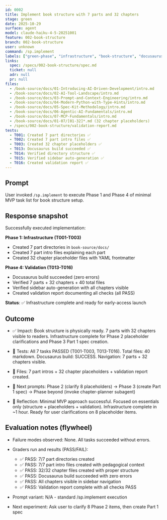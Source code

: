 ```yaml
---
id: 0002
title: Implement book structure with 7 parts and 32 chapters
stage: green
date: 2025-10-29
surface: agent
model: claude-haiku-4-5-20251001
feature: 002-book-structure
branch: 002-book-structure
user: unknown
command: /sp.implement
labels: ["green-phase", "infrastructure", "book-structure", "docusaurus", "implementation-complete"]
links:
  spec: /specs/002-book-structure/spec.md
  ticket: null
  adr: null
  pr: null
files:
  - /book-source/docs/01-Introducing-AI-Driven-Development/intro.md
  - /book-source/docs/02-AI-Tool-Landscape/intro.md
  - /book-source/docs/03-Prompt-and-Context-Engineering/intro.md
  - /book-source/docs/04-Modern-Python-with-Type-Hints/intro.md
  - /book-source/docs/05-Spec-Kit-Methodology/intro.md
  - /book-source/docs/06-Agentic-AI-Fundamentals/intro.md
  - /book-source/docs/07-MCP-Fundamentals/intro.md
  - /book-source/docs/01-07/[01-32]*.md (32 chapter placeholders)
  - /specs/002-book-structure/validation-report.md
tests:
  - T001: Created 7 part directories ✅
  - T002: Created 7 part intro files ✅
  - T003: Created 32 chapter placeholders ✅
  - T013: Docusaurus build succeeded ✅
  - T014: Verified directory structure ✅
  - T015: Verified sidebar auto-generation ✅
  - T016: Created validation report ✅
---
```


## Prompt

User invoked `/sp.implement` to execute Phase 1 and Phase 4 of minimal MVP task list for book structure setup.

## Response snapshot

Successfully executed implementation:

**Phase 1: Infrastructure (T001-T003)**
- Created 7 part directories in `book-source/docs/`
- Created 7 part intro files explaining each part
- Created 32 chapter placeholder files with YAML frontmatter

**Phase 4: Validation (T013-T016)**
- Docusaurus build succeeded (zero errors)
- Verified 7 parts + 32 chapters + 40 total files
- Verified sidebar auto-generation with all chapters visible
- Created validation report documenting all checks (all PASS)

**Status**: ✅ Infrastructure complete and ready for early-access launch

## Outcome

- ✅ Impact: Book structure is physically ready. 7 parts with 32 chapters visible to readers. Infrastructure complete for Phase 2 placeholder clarifications and Phase 3 Part 1 spec creation.

- 🧪 Tests: All 7 tasks PASSED (T001-T003, T013-T016). Total files: 40 markdown. Docusaurus build: SUCCESS. Navigation: 7 parts + 32 chapters visible.

- 📁 Files: 7 part intros + 32 chapter placeholders + validation report created.

- 🔁 Next prompts: Phase 2 (clarify 8 placeholders) → Phase 3 (create Part 1 spec) → Phase beyond (invoke chapter-planner subagent)

- 🧠 Reflection: Minimal MVP approach successful. Focused on essentials only (structure + placeholders + validation). Infrastructure complete in ~1 hour. Ready for user clarifications on 8 placeholder items.

## Evaluation notes (flywheel)

- Failure modes observed: None. All tasks succeeded without errors.

- Graders run and results (PASS/FAIL):
  - ✅ PASS: 7/7 part directories created
  - ✅ PASS: 7/7 part intro files created with pedagogical context
  - ✅ PASS: 32/32 chapter files created with proper structure
  - ✅ PASS: Docusaurus build succeeded with zero errors
  - ✅ PASS: All chapters visible in sidebar navigation
  - ✅ PASS: Validation report complete with all checks PASS

- Prompt variant: N/A - standard /sp.implement execution

- Next experiment: Ask user to clarify 8 Phase 2 items, then create Part 1 spec
